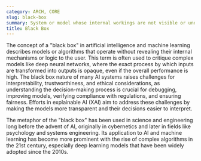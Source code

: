 ```yaml
---
category: ARCH, CORE
slug: black-box
summary: System or model whose internal workings are not visible or understandable to the user, only the input and output are known.
title: Black Box
---
```


The concept of a "black box" in artificial intelligence and machine learning describes models or algorithms that operate without revealing their internal mechanisms or logic to the user. This term is often used to critique complex models like deep neural networks, where the exact process by which inputs are transformed into outputs is opaque, even if the overall performance is high. The black box nature of many AI systems raises challenges for interpretability, trustworthiness, and ethical considerations, as understanding the decision-making process is crucial for debugging, improving models, verifying compliance with regulations, and ensuring fairness. Efforts in explainable AI (XAI) aim to address these challenges by making the models more transparent and their decisions easier to interpret.

The metaphor of the "black box" has been used in science and engineering long before the advent of AI, originally in cybernetics and later in fields like psychology and systems engineering. Its application to AI and machine learning has become more prominent with the rise of complex algorithms in the 21st century, especially deep learning models that have been widely adopted since the 2010s.